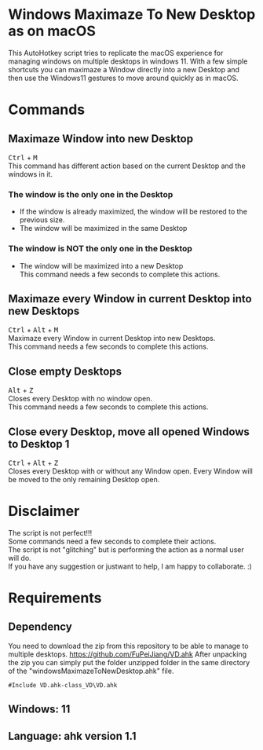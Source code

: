 # Windows Maximaze To New Desktop as on macOS
This AutoHotkey script tries to replicate the macOS experience for managing windows on multiple desktops in windows 11.
With a few simple shortcuts you can maximaze a Window directly into a new Desktop and then use the Windows11 gestures to move around quickly as in macOS. 

# Commands

## Maximaze Window into new Desktop
<kbd>Ctrl</kbd> + <kbd>M</kbd> <br />
This command has different action based on the current Desktop and the windows in it.
### The window is the only one in the Desktop
- If the window is already maximized, the window will be restored to the previous size.
- The window will be maximized in the same Desktop
### The window is NOT the only one in the Desktop
- The window will be maximized into a new Desktop<br />
This command needs a few seconds to complete this actions.

## Maximaze every Window in current Desktop into new Desktops
<kbd>Ctrl</kbd> + <kbd>Alt</kbd> + <kbd>M</kbd> <br />
Maximaze every Window in current Desktop into new Desktops. <br />
This command needs a few seconds to complete this actions.

## Close empty Desktops
<kbd>Alt</kbd> + <kbd>Z</kbd> <br />
Closes every Desktop with no window open. <br />
This command needs a few seconds to complete this actions.

## Close every Desktop, move all opened Windows to Desktop 1 
<kbd>Ctrl</kbd> + <kbd>Alt</kbd> + <kbd>Z</kbd> <br />
Closes every Desktop with or without any Window open. Every Window will be moved to the only remaining Desktop open.


# Disclaimer
The script is not perfect!!! <br />
Some commands need a few seconds to complete their actions. <br />
The script is not "glitching" but is performing the action as a normal user will do.<br />
If you have any suggestion or justwant to help, I am happy to collaborate. :)

# Requirements

## Dependency
You need to download the zip from this repository to be able to manage to multiple desktops.
https://github.com/FuPeiJiang/VD.ahk
After unpacking the zip you can simply put the folder unzipped folder in the same directory of the "windowsMaximazeToNewDesktop.ahk" file.

```ahk
#Include VD.ahk-class_VD\VD.ahk
```

## Windows: 11
## Language: ahk version 1.1
